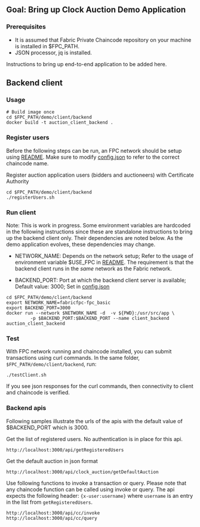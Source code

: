 ## Goal: Bring up Clock Auction Demo Application

###  Prerequisites
- It is assumed that Fabric Private Chaincode repository on your machine is installed in $FPC_PATH.
- JSON processor, jq is installed.

Instructions to bring up end-to-end application to be added here.

## Backend client

### Usage
```
# Build image once
cd $FPC_PATH/demo/client/backend
docker build -t auction_client_backend .
```

###  Register users

Before the following steps can be run, an FPC network should be setup using [README](https://github.com/hyperledger-labs/fabric-private-chaincode/blob/master/utils/docker-compose/README.md).  Make sure to modify [config.json](https://github.com/hyperledger-labs/fabric-private-chaincode/blob/master/demo/client/backend/fabric-gateway/config.json) to refer to the correct chaincode name.  


Register auction application users (bidders and auctioneers) with Certificate Authority
```
cd $FPC_PATH/demo/client/backend
./registerUsers.sh
```

### Run client

Note: This is work in progress.  Some environment variables are hardcoded in the following instructions since these are standalone instructions to bring up the backend client only.  Their dependencies are noted below.  As the demo application evolves, these dependencies may change.

- NETWORK_NAME:  Depends on the network setup; Refer to the usage of environment variable $USE_FPC in [README](https://github.com/hyperledger-labs/fabric-private-chaincode/blob/master/utils/docker-compose/README.md).  The requirement is that the backend client runs in the _same_ network as the Fabric network.

- BACKEND_PORT:  Port at which the backend client server is available;  Default value:  3000;  Set in [config.json](https://github.com/hyperledger-labs/fabric-private-chaincode/blob/master/demo/client/backend/fabric-gateway/config.json)


```                 
cd $FPC_PATH/demo/client/backend
export NETWORK_NAME=fabricfpc-fpc_basic
export BACKEND_PORT=3000
docker run --network $NETWORK_NAME -d  -v ${PWD}:/usr/src/app \
		 -p $BACKEND_PORT:$BACKEND_PORT --name client_backend auction_client_backend
```

### Test

With FPC network running and chaincode installed, you can submit transactions using curl commands.  In the same folder, `$FPC_PATH/demo/client/backend`, run:
```
./testClient.sh
```

If you see json responses for the curl commands, then connectivity to client and chaincode is verified.


### Backend apis

Following samples illustrate the urls of the apis with the default value of $BACKEND_PORT which is 3000.

Get the list of registered users.  No authentication is in place for this api.  
```
http://localhost:3000/api/getRegisteredUsers
```

Get the default auction in json format
```
http://localhost:3000/api/clock_auction/getDefaultAuction
```

Use following functions to invoke a transaction or query.  Please note that any chaincode function can be called using invoke or query.   The api expects the following header:  `{x-user:username}` where `username` is an entry in the list from `getRegisteredUsers`.
```
http://localhost:3000/api/cc/invoke
http://localhost:3000/api/cc/query
```
